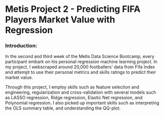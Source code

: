 # Metis Project 2 - Predicting FIFA Players Market Value with Regression

### Introduction:
In the second and third week of the Metis Data Science Bootcamp, every participant embark on his personal regression machine learning project. In my project, I webscraped around 20,000 footballers' data from Fifa Index and attempt to use their personal metrics and skills ratings to predict their market value.

Through this project, I employ skills such as feature selection and engineering, regularization and cross-validation with several models such as LASSO regression, Ridge regression, Elastic Net regression, and Polynomial regression. I also picked up important skills such as interpreting the OLS summary table, and understanding the QQ-plot.
